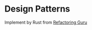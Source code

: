 # Design Patterns
Implement by Rust from [Refactoring Guru](https://refactoring.guru/design-patterns/)